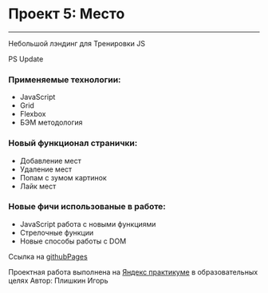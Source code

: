 # Проект 5: Место

------

Небольшой лэндинг для Тренировки JS

PS Update

### Применяемые технологии:

* JavaScript
* Grid
* Flexbox
* БЭМ методология

### Новый функционал странички:
* Добавление мест
* Удаление мест
* Попам с зумом картинок
* Лайк мест

### Новые фичи использованые в работе:
* JavaScript работа с новыми функциями
* Стрелочные функции
* Новые способы работы с DOM

Ссылка на [githubPages]( https://igor-plishkin.github.io/mesto/)

Проектная работа выполнена на [Яндекс практикуме](https://praktikum.yandex.ru/) в образовательных целях
Автор: Плишкин Игорь
